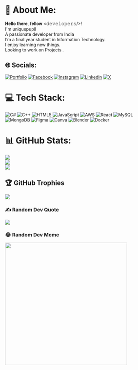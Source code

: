 # 💫 About Me:
𝐇𝐞𝐥𝐥𝐨 𝐭𝐡𝐞𝐫𝐞, 𝐟𝐞𝐥𝐥𝐨𝐰 <𝚍𝚎𝚟𝚎𝚕𝚘𝚙𝚎𝚛𝚜/>! <br> I'm uniquepupil<br>A passionate developer from India<br>I’m a final year student in Information Technology.<br> I enjoy learning new things. <br> Looking to work on Projects .


## 🌐 Socials:
[![Portfolio](https://img.shields.io/badge/Portfolio-%230A66C2.svg?logo=Google&logoColor=white)](https://uniquepupil.netlify.app/)
[![Facebook](https://img.shields.io/badge/Facebook-%231877F2.svg?logo=Facebook&logoColor=white)](https://facebook.com/unique.pupil) [![Instagram](https://img.shields.io/badge/Instagram-%23E4405F.svg?logo=Instagram&logoColor=white)](https://instagram.com/unique_pupil) [![LinkedIn](https://img.shields.io/badge/LinkedIn-%230077B5.svg?logo=linkedin&logoColor=white)](https://linkedin.com/in/uniquepupil) [![X](https://img.shields.io/badge/X-black.svg?logo=X&logoColor=white)](https://x.com/uniquepupil) 

# 💻 Tech Stack:
![C#](https://img.shields.io/badge/c%23-%23239120.svg?style=for-the-badge&logo=csharp&logoColor=white) ![C++](https://img.shields.io/badge/c++-%2300599C.svg?style=for-the-badge&logo=c%2B%2B&logoColor=white) ![HTML5](https://img.shields.io/badge/html5-%23E34F26.svg?style=for-the-badge&logo=html5&logoColor=white) ![JavaScript](https://img.shields.io/badge/javascript-%23323330.svg?style=for-the-badge&logo=javascript&logoColor=%23F7DF1E) ![AWS](https://img.shields.io/badge/AWS-%23FF9900.svg?style=for-the-badge&logo=amazon-aws&logoColor=white) ![React](https://img.shields.io/badge/react-%2320232a.svg?style=for-the-badge&logo=react&logoColor=%2361DAFB) ![MySQL](https://img.shields.io/badge/mysql-4479A1.svg?style=for-the-badge&logo=mysql&logoColor=white) ![MongoDB](https://img.shields.io/badge/MongoDB-%234ea94b.svg?style=for-the-badge&logo=mongodb&logoColor=white) ![Figma](https://img.shields.io/badge/figma-%23F24E1E.svg?style=for-the-badge&logo=figma&logoColor=white) ![Canva](https://img.shields.io/badge/Canva-%2300C4CC.svg?style=for-the-badge&logo=Canva&logoColor=white) ![Blender](https://img.shields.io/badge/blender-%23F5792A.svg?style=for-the-badge&logo=blender&logoColor=white) ![Docker](https://img.shields.io/badge/docker-%230db7ed.svg?style=for-the-badge&logo=docker&logoColor=white)
# 📊 GitHub Stats:
![](https://github-readme-stats.vercel.app/api?username=uniquepupil&theme=radical&hide_border=false&include_all_commits=true&count_private=true)<br/>
![](https://github-readme-streak-stats.herokuapp.com/?user=uniquepupil&theme=radical&hide_border=false)<br/>
![](https://github-readme-stats.vercel.app/api/top-langs/?username=uniquepupil&theme=radical&hide_border=false&include_all_commits=true&count_private=true&layout=compact)

## 🏆 GitHub Trophies
![](https://github-profile-trophy.vercel.app/?username=uniquepupil&theme=onestar&no-frame=false&no-bg=false&margin-w=4)

### ✍️ Random Dev Quote
![](https://quotes-github-readme.vercel.app/api?type=horizontal&theme=radical)

### 😂 Random Dev Meme
<img src='https://memer-new.vercel.app/' style="height: 400px;"/>

<!-- Proudly created with GPRM ( https://gprm.itsvg.in ) -->
